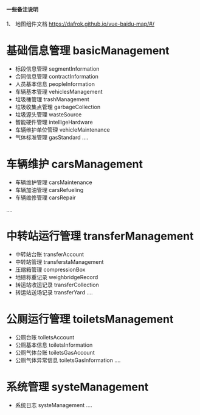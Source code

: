#### 一些备注说明


1、 地图组件文档  https://dafrok.github.io/vue-baidu-map/#/

# 基础信息管理  basicManagement

 - 标段信息管理 segmentInformation
 - 合同信息管理 contractInformation
 - 人员基本信息 peopleInformation
 - 车辆基本管理 vehiclesManagement
 - 垃圾桶管理   trashManagement
 - 垃圾收集点管理 garbageCollection
 - 垃圾源头管理   wasteSource
 - 智能硬件管理   intelligeHardware
 - 车辆维护单位管理 vehicleMaintenance
 - 气体标准管理     gasStandard
....

# 车辆维护 carsManagement
 
 - 车辆维护管理  carsMaintenance
 - 车辆加油管理  carsRefueling 
 - 车辆维修管理  carsRepair
 
....

# 中转站运行管理 transferManagement

 - 中转站台账  transferAccount
 - 中转站管理  transferstaManagement
 - 压缩箱管理  compressionBox
 - 地磅称重记录 weighbridgeRecord
 - 转运站收运记录  transferCollection
 - 转运站送场记录 transferYard
....

# 公厕运行管理 toiletsManagement

 - 公厕台账   toiletsAccount
 - 公厕基本信息  toiletsInformation
 - 公厕气体台账  toiletsGasAccount
 - 公厕气体异常信息  toiletsGasInformation
....

# 系统管理   systeManagement

 - 系统日志  systeManagement
....
